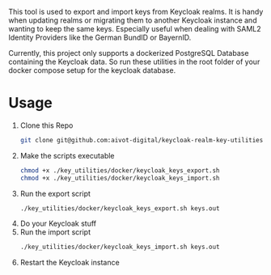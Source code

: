This tool is used to export and import keys from Keycloak realms.
It is handy when updating realms or migrating them to another Keycloak instance and wanting to keep the same keys.
Especially useful when dealing with SAML2 Identity Providers like the German BundID or BayernID.

Currently, this project only supports a dockerized PostgreSQL Database containing the Keycloak data.
So run these utilities in the root folder of your docker compose setup for the keycloak database.

# Usage
1. Clone this Repo
   ```bash
   git clone git@github.com:aivot-digital/keycloak-realm-key-utilities.git key_utilities
   ```
2. Make the scripts executable
   ```bash
   chmod +x ./key_utilities/docker/keycloak_keys_export.sh
   chmod +x ./key_utilities/docker/keycloak_keys_import.sh
   ```
3. Run the export script
   ```bash
   ./key_utilities/docker/keycloak_keys_export.sh keys.out
   ```
4. Do your Keycloak stuff
5. Run the import script
   ```bash
   ./key_utilities/docker/keycloak_keys_import.sh keys.out
   ```
6. Restart the Keycloak instance